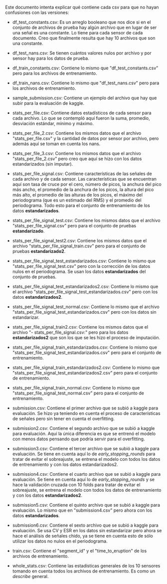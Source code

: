 Este documento intenta explicar qué contiene cada csv para que no hayan confusiones con las versiones: 

- df\_test\_constants.csv: Es un arreglo booleano que nos dice si en el conjunto de archivos de prueba hay algún archivo que en lugar de ser una señal es una constante. Lo tiene para cada sensor de cada documento. Creo que finalmente resulta que hay 10 archivos que son una constante. 

- df\_test\_nans.csv: Se tienen cuántos valores nulos por archivo y por sensor hay para los datos de prueba. 

- df\_train\_constants.csv: Contiene lo mismo que "df\_test\_constants.csv" pero para los archivos de entrenamiento. 

- df\_train\_nans.csv: Contiene lo mismo que "df\_test\_nans.csv" pero para los archivos de entrenamiento. 

- sample\_submission.csv: Contiene un ejemplo del archivo que hay que subir para la evaluación de kaggle.

- stats\_per\_file.csv: Contiene datos estadísticos de cada sensor para cada archivo. Lo que se contempló aquí fueron la suma, promedio, desviación estándar, mínimo y máximo.

- stats\_per\_file\_2.csv: Contiene los mismos datos que el archivo "stats\_per\_file.csv" y la cantidad de datos por sensor por archivo, pero además aquí se toman en cuenta los nans. 

- stats\_per\_file\_3.csv: Contiene los mismos datos que el archivo "stats\_per\_file\_2.csv" pero creo que aquí se hizo con los datos estandarizados (sin imputar).

- stats\_per\_file\_signal.csv: Contiene características de las señales de cada archivo y de cada sensor. Las características que se encuentran aquí son tasa de cruce por el cero, número de picos, la anchura del pico más ancho, el promedio de la anchura de los picos, la altura del pico más alto, el promedio de las alturas de los picos, el máximo del periodograma (que es un estimado del RMS) y el promedio del periodograma. Todo esto para el conjunto de entrenamiento de los datos **estandarizados**.

- stats\_per\_file\_signal_test.csv: Contiene los mismos datos que el archivo "stats\_per\_file\_signal.csv" pero para el conjunto de pruebas **estandarizado**. 

- stats\_per\_file\_signal\_test2.csv: Contiene los mismos datos que el archivo "stats\_per\_file\_signal_train.csv" pero para el conjunto de pruebas **estandarizado2**.

- stats\_per\_file\_signal\_test\_estandarizados.csv: Contiene lo mismo que "stats\_per\_file\_signal_test.csv" pero con la corrección de los datos nulos en el periodograma. Se usan los datos **estandarizados** del conjunto de pruebas. 

- stats\_per\_file\_signal\_test\_estandarizados2.csv: Contiene lo mismo que el archivo "stats\_per\_file\_signal\_test\_estandarizados.csv" pero con los datos **estandarizados2**. 

- stats\_per\_file\_signal\_test\_normal.csv: Contiene lo mismo que el archivo "stats\_per\_file\_signal\_test\_estandarizados.csv" pero con los datos sin estandarizar.

- stats\_per\_file\_signal_train2.csv: Contiene los mismos datos que el archivo "- stats\_per\_file\_signal.csv:" pero para los datos **estandarizados2** que son los que se les hizo el proceso de imputación.

- stats\_per\_file\_signal\_train\_estandarizados.csv: Contiene lo mismo que "stats\_per\_file\_signal\_test\_estandarizados.csv" pero para el conjunto de entrenamiento.

- stats\_per\_file\_signal\_train\_estandarizados2.csv: Contiene lo mismo que "stats\_per\_file\_signal\_test\_estandarizados2.csv" pero para el conjunto de entrenamiento.

- stats\_per\_file\_signal\_train\_normal.csv: Contiene lo mismo que "stats\_per\_file\_signal\_test\_normal.csv" pero para el conjunto de entrenamiento.

- submission.csv: Contiene el primer archivo que se subió a kaggle para evaluación. Se hizo ya teniendo en cuenta el proceso de características de señales pero sin tener en cuenta el overfitting.

- submission2.csv: Contiene el segundo archivo que se subió a kaggle para evaluación. Aquí la única diferencia es que se entrenó el modelo con menos datos pensando que podría servir para el overfitting. 

- submission3.csv: Contiene el tercer archivo que se subió a kaggle para evaluación. Se tiene en cuenta aquí lo de _early\_stopping\_rounds_ para tratar de evitar el sobreajuste, se entrena el modelo con todos los datos de entrenamiento y con los datos estandarizados2. 

- submission4.csv: Contiene el cuarto archivo que se subió a kaggle para evaluación. Se tiene en cuenta aquí lo de _early\_stopping\_rounds_ y se hace la validación cruzada con 10 folds para tratar de evitar el sobreajuste, se entrena el modelo con todos los datos de entrenamiento y con los datos **estandarizados2**.

- submission5.csv: Contiene el quinto archivo que se subió a kaggle para evaluación. Lo mismo que en "submission4.csv" pero ahora con los datos **estandarizados**.

- submission6.csv: Contiene el sexto archivo que se subió a kaggle para evaluación. Se usa CV y ESR en los datos sin estandarizar pero ahora se hace el análisis de señales chido, ya se tiene en cuenta esto de sólo utilizar los datos no nulos en el periodograma.

- train.csv: Contiene el "segment\_id" y el "time\_to\_eruption" de los archivos de entrenamiento.

- whole\_stats.csv: Contiene las estadísticas generales de los 10 sensores tomando en cuenta todos los archivos de entrenamiento. Es como un _describe_ general. 

